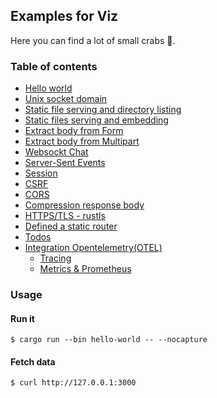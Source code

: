 ## Examples for Viz

Here you can find a lot of small crabs 🦀.

### Table of contents

* [Hello world](hello-world)
* [Unix socket domain](unix-socket)
* [Static file serving and directory listing](static-files/serve)
* [Static files serving and embedding](static-files/embed)
* [Extract body from Form](forms/form)
* [Extract body from Multipart](forms/multipart)
* [Websockt Chat](websocket-chat)
* [Server-Sent Events](sse)
* [Session](session)
* [CSRF](csrf)
* [CORS](cors)
* [Compression response body](compresssion)
* [HTTPS/TLS - rustls](rustls)
* [Defined a static router](static-routes)
* [Todos](routing/todos)
* [Integration Opentelemetry(OTEL)](https://github.com/open-telemetry/opentelemetry-rust)
  * [Tracing](otel/tracing)
  * [Metrics & Prometheus](otel/metrics)

### Usage

#### Run it

```console
$ cargo run --bin hello-world -- --nocapture
```

#### Fetch data

```console
$ curl http://127.0.0.1:3000
```
